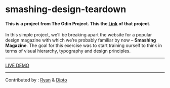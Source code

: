 # smashing-design-teardown

#### This is a project from **The Odin Project**. This the [Link](https://www.theodinproject.com/courses/html5-and-css3/lessons/design-teardown) of that project.

In this simple project, we’ll be breaking apart the website for a popular design magazine with which we’re probably familiar by now – **Smashing Magazine**. The goal for this exercise was to start training ourself to think in terms of visual hierarchy, typography and design principles.

---

[LIVE DEMO](https://dipto0321.github.io/smashing-design-teardown/)

---

Contributed by : [Ryan](https://github.com/rvvergara) & [Dipto](https://github.com/dipto0321/)
